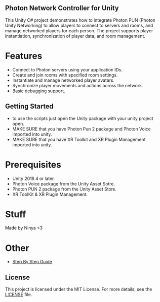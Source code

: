 
## Photon Network Controller for Unity
This Unity C# project demonstrates how to integrate Photon PUN (Photon Unity Networking) to allow players to connect to servers and rooms, and manage networked players for each person. The project supports player instantiation, synchronization of player data, and room management.

# Features
- Connect to Photon servers using your application IDs.
- Create and join rooms with specified room settings.
- Instantiate and manage networked player avatars.
- Synchronize player movements and actions across the network.
- Basic debugging support.
## Getting Started
- to use the scripts just open the Unity package with your unity project open.
- MAKE SURE that you have Photon Pun 2 package and Photon Voice imported into unity.
- MAKE SURE that you have XR Toolkit and XR Plugin Management imported into unity.
# Prerequisites
- Unity 2019.4 or later.
- Photon Voice package from the Unity Asset Sotre.
- Photon PUN 2 package from the Unity Asset Store.
- XR ToolKit & XR Plugin Management.

# Stuff
Made by Ninya <3

# Other
- [Step By Step Guide](https://ninyagames.gitbook.io/photonnetworkcontroller-vr)

## License

This project is licensed under the MIT License. For more details, see the [LICENSE](./LICENSE) file.

